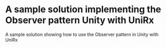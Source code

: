 # A sample solution implementing the Observer pattern Unity with UniRx
A sample solution showing how to use the Observer pattern in Unity with UniRx
